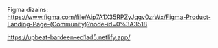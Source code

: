 Figma dizains:
https://www.figma.com/file/Aip7A1X35RPZyJqgv0zrWx/Figma-Product-Landing-Page-(Community)?node-id=0%3A3518

https://upbeat-bardeen-ed1ad5.netlify.app/

